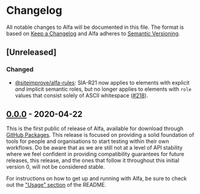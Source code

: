 # Changelog

All notable changes to Alfa will be documented in this file. The format is based on [Keep a Changelog](https://keepachangelog.com/en/1.0.0/) and Alfa adheres to [Semantic Versioning](https://semver.org/spec/v2.0.0.html).

## [Unreleased]

### Changed

- [@siteimprove/alfa-rules](packages/alfa-rules): SIA-R21 now applies to elements with explicit _and_ implicit semantic roles, but no longer applies to elements with `role` values that consist solely of ASCII whitespace ([#218](https://github.com/Siteimprove/alfa/pull/218)).

## [0.0.0] - 2020-04-22

[0.0.0]: https://github.com/Siteimprove/alfa/releases/tag/v0.0.0

This is the first public of release of Alfa, available for download through [GitHub Packages](https://github.com/Siteimprove/alfa/packages). This release is focused on providing a solid foundation of tools for people and organisations to start testing within their own workflows. Do be aware that as we are still not at a level of API stability where we feel confident in providing compatibility guarantees for future releases, this release, and the ones that follow it throughout this initial version 0, will not be considered stable.

For instructions on how to get up and running with Alfa, be sure to check out the ["Usage" section](https://github.com/Siteimprove/alfa#usage) of the README.
